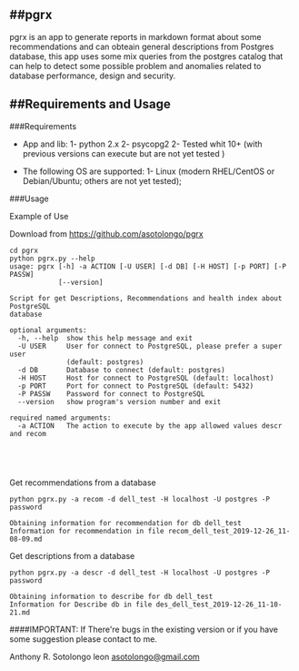 ##pgrx
-------------------------

pgrx is an app to generate reports in markdown format about some recommendations and can obteain general descriptions from  Postgres database, this app uses some mix queries from the postgres catalog that can help to detect some possible problem and anomalies related to database performance, design and security.



##Requirements and Usage
-------------------------

###Requirements

* App and lib:
   1-    python 2.x
   2-    psycopg2
   2-    Tested whit 10+ (with previous versions can execute but are not yet tested )
   



* The following OS are supported:
  1- Linux (modern RHEL/CentOS or Debian/Ubuntu; others are not yet tested);


###Usage

Example of Use

Download from  https://github.com/asotolongo/pgrx

```
cd pgrx
python pgrx.py --help
usage: pgrx [-h] -a ACTION [-U USER] [-d DB] [-H HOST] [-p PORT] [-P PASSW]
            [--version]

Script for get Descriptions, Recommendations and health index about PostgreSQL
database

optional arguments:
  -h, --help  show this help message and exit
  -U USER     User for connect to PostgreSQL, please prefer a super user
              (default: postgres)
  -d DB       Database to connect (default: postgres)
  -H HOST     Host for connect to PostgreSQL (default: localhost)
  -p PORT     Port for connect to PostgreSQL (default: 5432)
  -P PASSW    Password for connect to PostgreSQL
  --version   show program's version number and exit

required named arguments:
  -a ACTION   The action to execute by the app allowed values descr and recom





```



Get  recommendations from a database 

```
python pgrx.py -a recom -d dell_test -H localhost -U postgres -P password

Obtaining information for recommendation for db dell_test
Information for recommendation in file recom_dell_test_2019-12-26_11-08-09.md
```

Get  descriptions from a database 

```
python pgrx.py -a descr -d dell_test -H localhost -U postgres -P password

Obtaining information to describe for db dell_test
Information for Describe db in file des_dell_test_2019-12-26_11-10-21.md

```

####IMPORTANT: 
If There're bugs in the existing version or if you have some suggestion please contact to me.  

Anthony R. Sotolongo leon
asotolongo@gmail.com
